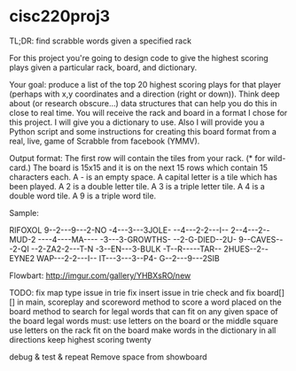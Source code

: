 # cisc220proj3
TL;DR: find scrabble words given a specified rack

For this project you're going to design code to give the highest scoring plays given a particular rack, board, and dictionary.

Your goal: produce a list of the top 20 highest scoring plays for that player (perhaps with x,y coordinates and a direction (right or down)). 
Think deep about (or research obscure…) data structures that can help you do this in close to real time. You will receive the rack and board 
in a format I chose for this project. I will give you a dictionary to use. Also I will provide you a Python script and some instructions for 
creating this board format from a real, live, game of Scrabble from facebook (YMMV).

Output format:
The first row will contain the tiles from your rack. (* for wild-card.)
The board is 15x15 and it is on the next 15 rows which contain 15 characters each.
A - is an empty space.
A capital letter is a tile which has been played.
A 2 is a double letter tile.
A 3 is a triple letter tile.
A 4 is a double word tile.
A 9 is a triple word tile.

Sample:

RIFOXOL
9--2---9---2-NO
-4---3---3JOLE-
--4---2-2---I--
2--4---2--MUD-2
----4----MA----
-3---3-GROWTHS-
--2-G-DIED--2U-
9--CAVES---2-QI
--2-ZA2-2---T-N
-3--EN---3-BULK
-T--R-----TAR--
2HUES--2--EYNE2
WAP---2-2---I--
IT---3---3--P4-
G--2---9---2SIB

Flowbart:
http://imgur.com/gallery/YHBXsRO/new

TODO:
fix map type issue in trie
fix insert issue in trie
check and fix board[][] in main, scoreplay and scoreword
method to score a word placed on the board
method to search for legal words that can fit on any given space of the board
    legal words must:
        use letters on the board or the middle square
        use letters on the rack
        fit on the board
        make words in the dictionary in all directions
    keep highest scoring twenty

debug & test & repeat
Remove space from showboard